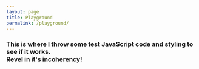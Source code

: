 ```yaml
---
layout: page
title: Playground
permalink: /playground/
---
```

<h3> This is where I throw some test JavaScript code and styling to see if it works. <br>Revel in it's incoherency!</h3>
<h1 class="type-text"></h1>
<script src="/js/about_type_script.js"></script>
<script src="/js/sketch.js"></script>
<div align="center" id="sketch-holder" > </div>
